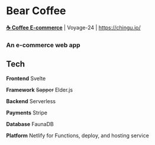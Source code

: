 # Bear Coffee

**[☕ Coffee E-commerce](https://bearcoffee.netlify.app/)** | Voyage-24 | https://chingu.io/

### An e-commerce web app

## Tech

**Frontend** Svelte

**Framework** ~~Sapper~~ Elder.js

**Backend** Serverless

**Payments** Stripe

**Database** FaunaDB

**Platform** Netlify for Functions, deploy, and hosting service
